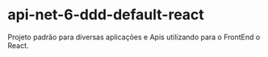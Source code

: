 # api-net-6-ddd-default-react
Projeto padrão para diversas aplicações e Apis utilizando para o FrontEnd o React.
